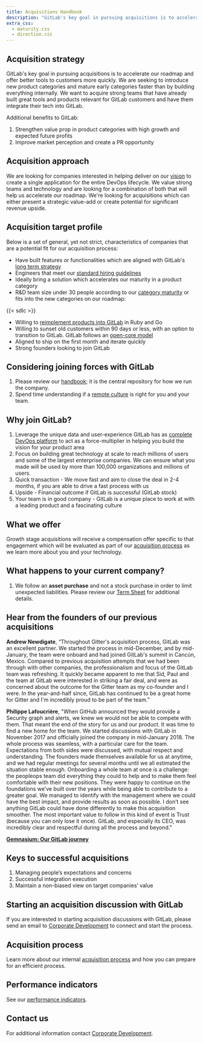 ```yaml
---
title: Acquisitions Handbook
description: "GitLab's key goal in pursuing acquisitions is to accelerate our roadmap and offer better tools to customers more quickly."
extra_css:
  - maturity.css
  - direction.css
---
```


## Acquisition strategy

GitLab's key goal in pursuing acquisitions is to accelerate our roadmap and offer better tools to customers more quickly. We are seeking to introduce new product categories and mature early categories faster
than by building everything internally. We want to acquire strong teams that have already built great tools and products relevant for GitLab customers and have them integrate their tech into GitLab.

Additional benefits to GitLab:

1. Strengthen value prop in product categories with high growth and expected future profits
1. Improve market perception and create a PR opportunity

## Acquisition approach

We are looking for companies interested in helping deliver on our [vision](https://about.gitlab.com/direction/#vision) to create a single application for the entire DevOps lifecycle. We value strong teams and technology and are looking for a combination of both that will help us accelerate our roadmap. We're looking for acquisitions which can either present a strategic value-add or create potential for significant revenue upside.


## Acquisition target profile

Below is a set of general, yet not strict, characteristics of companies that are a potential fit for our acquisition process:

- Have built features or functionalities which are aligned with GitLab's [long term strategy](https://about.gitlab.com/direction/)
- Engineers that meet our [standard hiring guidelines](/job-families/engineering/backend-engineer/)
- Ideally bring a solution which accelerates our maturity in a product category
- R&D team size under 30 people
according to our [category maturity](https://about.gitlab.com/direction/maturity/) or fits into the new categories on our roadmap:

{{< sdlc >}}

- Willing to [reimplement products into GitLab](/handbook/product/single-application/) in Ruby and Go
- Willing to sunset old customers within 90 days or less, with an option to transition to GitLab. GitLab follows an [open-core model](https://about.gitlab.com/install/ce-or-ee/)
- Aligned to ship on the first month and iterate quickly
- Strong founders looking to join GitLab


## Considering joining forces with GitLab

1. Please review our [handbook](/handbook/); it is the central repository for how we run the company.
1. Spend time understanding if a [remote culture](/handbook/company/culture/all-remote/) is right for you and your team.

## Why join GitLab?

1. Leverage the unique data and user-experience GitLab has as [complete DevOps platform](/handbook/product/single-application/) to act as a force-multiplier in helping you build the vision for your product area
1. Focus on building great technology at scale to reach millions of users and some of the largest enterprise companies. We can ensure what you made will be used by more than 100,000 organizations and millions of users.
1. Quick transaction - We move fast and aim to close the deal in 2-4 months, if you are able to drive a fast process with us
1. Upside - Financial outcome if GitLab is successful (GitLab stock)
1. Your team is in good company - GitLab is a unique place to work at with a leading product and a fascinating culture

## What we offer

Growth stage acquisitions will receive a compensation offer specific to that engagement which will be evaluated as part of our [acquisition process](/handbook/acquisitions/acquisition-process/) as we learn more about you and your technology.

## What happens to your current company?

1. We follow an **asset purchase** and not a stock purchase in order to limit unexpected liabilities. Please review our [Term Sheet](https://docs.google.com/document/d/1_G2bXxhMe_qXrF8LdZcXwsCcIs1GJAS1-v42U2MV8a4) for additional details.

## Hear from the founders of our previous acquisitions

**Andrew Newdigate**, “Throughout Gitter's acquisition process, GitLab was an excellent partner. We started the process in mid-December, and by mid-January, the team were onboard and had joined GitLab's summit in Cancún, Mexico. Compared to previous acquisition attempts that we had been through with other companies, the professionalism and focus of the GitLab team was refreshing. It quickly became apparent to me that Sid, Paul and the team at GitLab were interested in striking a fair deal, and were as concerned about the outcome for the Gitter team as my co-founder and I were. In the year-and-half since, GitLab has continued to be a great home for Gitter and I'm incredibly proud to be part of the team.”

**Philippe Lafoucrière**, "When GitHub announced they would provide a Security graph and alerts, we knew we would not be able to compete with them. That meant the end of the story for us and our product. It was time to find a new home for the team. We started discussions with GitLab in November 2017 and officially joined the company in mid-January 2018. The whole process was seamless, with a particular care for the team. Expectations from both sides were discussed, with mutual respect and understanding.
The founders made themselves available for us at anytime, and we had regular meetings for several months until we all estimated the situation stable enough. Onboarding a whole team at once is a challenge: the peopleops team did everything they could to help and to make them feel comfortable with their new positions. They were happy to continue on the foundations we’ve built over the years while being able to contribute to a greater goal. We managed to identify with the management where we could have the best impact, and provide results as soon as possible.
I don’t see anything GitLab could have done differently to make this acquisition smoother. The most important value to follow in this kind of event is Trust (because you can only lose it once). GitLab, and especially its CEO, was incredibly clear and respectful during all the process and beyond."

**[Gemnasium: Our GitLab journey](https://about.gitlab.com/blog/2019/04/30/gemnasium-our-gitlab-journey/)**

## Keys to successful acquisitions

1. Managing people’s expectations and concerns
1. Successful integration execution
1. Maintain a non-biased view on target companies’ value

## Starting an acquisition discussion with GitLab

If you are interested in starting acquisition discussions with GitLab, please send an email to [Corporate Development](mailto:acquisitions@gitlab.com) to connect and start the process.

## Acquisition process

Learn more about our internal [acquisition process](/handbook/acquisitions/acquisition-process/) and how you can prepare for an efficient process.

## Performance indicators

See our [performance indicators](/handbook/product/performance-indicators/#acquisition-impact).

## Contact us

For additional information contact [Corporate Development](mailto:acquisitions@gitlab.com).
